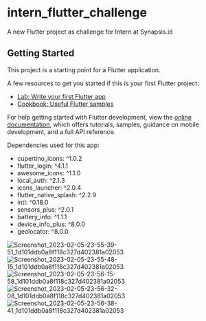 # intern_flutter_challenge

A new Flutter project as challenge for Intern at Synapsis.id

## Getting Started

This project is a starting point for a Flutter application.

A few resources to get you started if this is your first Flutter project:

- [Lab: Write your first Flutter app](https://docs.flutter.dev/get-started/codelab)
- [Cookbook: Useful Flutter samples](https://docs.flutter.dev/cookbook)

For help getting started with Flutter development, view the
[online documentation](https://docs.flutter.dev/), which offers tutorials,
samples, guidance on mobile development, and a full API reference.

Dependencies used for this app:
- cupertino_icons: ^1.0.2
- flutter_login: ^4.1.1
- awesome_icons: ^1.1.0
- local_auth: ^2.1.3
- icons_launcher: ^2.0.4
- flutter_native_splash: ^2.2.9
- intl: ^0.18.0
- sensors_plus: ^2.0.1
- battery_info: ^1.1.1
- device_info_plus: ^8.0.0
- geolocator: ^8.0.0

![Screenshot_2023-02-05-23-55-39-51_1d101ddb0a8f118c327d402381a02053](https://user-images.githubusercontent.com/58968817/216833506-2ea5d561-1034-4086-889f-5750790fb59e.jpg)
![Screenshot_2023-02-05-23-55-48-15_1d101ddb0a8f118c327d402381a02053](https://user-images.githubusercontent.com/58968817/216833510-5e41c63e-be28-4e54-98b6-4cb2b78ac877.jpg)
![Screenshot_2023-02-05-23-56-15-58_1d101ddb0a8f118c327d402381a02053](https://user-images.githubusercontent.com/58968817/216833513-31ef9c33-3e85-40c1-97a8-96e53513c0de.jpg)
![Screenshot_2023-02-05-23-56-32-08_1d101ddb0a8f118c327d402381a02053](https://user-images.githubusercontent.com/58968817/216833517-ad3ea465-8204-40c9-ae25-98cfa5d5d78e.jpg)
![Screenshot_2023-02-05-23-56-38-41_1d101ddb0a8f118c327d402381a02053](https://user-images.githubusercontent.com/58968817/216833520-1d57c548-e900-4ce1-9c0b-39a7663e777b.jpg)

